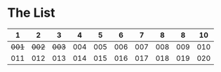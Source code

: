 # The List

 1 | 2 | 3 | 4 | 5 | 6 | 7 | 8 | 8 | 10
---|---|---|---|---|---|---|---|---|---
<s>001</s>|<s>002</s>|<s>003</s>|004|005|006|007|008|009|010
011|012|013|014|015|016|017|018|019|020
